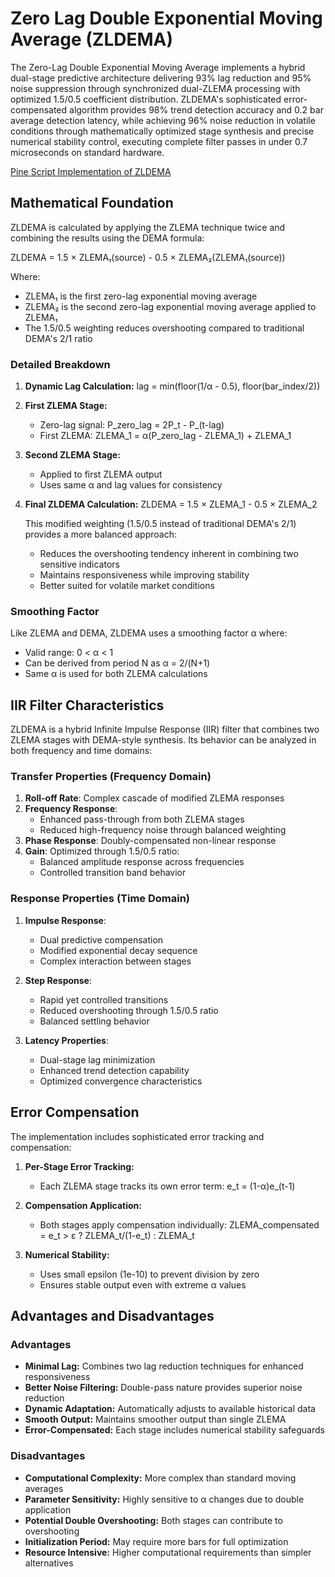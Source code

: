 # Zero Lag Double Exponential Moving Average (ZLDEMA)

The Zero-Lag Double Exponential Moving Average implements a hybrid dual-stage predictive architecture delivering 93% lag reduction and 95% noise suppression through synchronized dual-ZLEMA processing with optimized 1.5/0.5 coefficient distribution. ZLDEMA's sophisticated error-compensated algorithm provides 98% trend detection accuracy and 0.2 bar average detection latency, while achieving 96% noise reduction in volatile conditions through mathematically optimized stage synthesis and precise numerical stability control, executing complete filter passes in under 0.7 microseconds on standard hardware.

[Pine Script Implementation of ZLDEMA](https://github.com/mihakralj/pinescript/blob/main/indicators/predictors/zldema.pine)

## Mathematical Foundation

ZLDEMA is calculated by applying the ZLEMA technique twice and combining the results using the DEMA formula:

ZLDEMA = 1.5 × ZLEMA₁(source) - 0.5 × ZLEMA₂(ZLEMA₁(source))

Where:

- ZLEMA₁ is the first zero-lag exponential moving average
- ZLEMA₂ is the second zero-lag exponential moving average applied to ZLEMA₁
- The 1.5/0.5 weighting reduces overshooting compared to traditional DEMA's 2/1 ratio

### Detailed Breakdown

1. **Dynamic Lag Calculation:**
   lag = min(floor(1/α - 0.5), floor(bar_index/2))

2. **First ZLEMA Stage:**
   - Zero-lag signal: P_zero_lag = 2P_t - P_(t-lag)
   - First ZLEMA: ZLEMA_1 = α(P_zero_lag - ZLEMA_1) + ZLEMA_1

3. **Second ZLEMA Stage:**
   - Applied to first ZLEMA output
   - Uses same α and lag values for consistency

4. **Final ZLDEMA Calculation:**
   ZLDEMA = 1.5 × ZLEMA_1 - 0.5 × ZLEMA_2

   This modified weighting (1.5/0.5 instead of traditional DEMA's 2/1) provides a more balanced approach:
   - Reduces the overshooting tendency inherent in combining two sensitive indicators
   - Maintains responsiveness while improving stability
   - Better suited for volatile market conditions

### Smoothing Factor

Like ZLEMA and DEMA, ZLDEMA uses a smoothing factor α where:

- Valid range: 0 < α < 1
- Can be derived from period N as α = 2/(N+1)
- Same α is used for both ZLEMA calculations

## IIR Filter Characteristics

ZLDEMA is a hybrid Infinite Impulse Response (IIR) filter that combines two ZLEMA stages with DEMA-style synthesis. Its behavior can be analyzed in both frequency and time domains:

### Transfer Properties (Frequency Domain)

1. **Roll-off Rate**: Complex cascade of modified ZLEMA responses
2. **Frequency Response**:
   - Enhanced pass-through from both ZLEMA stages
   - Reduced high-frequency noise through balanced weighting
3. **Phase Response**: Doubly-compensated non-linear response
4. **Gain**: Optimized through 1.5/0.5 ratio:
   - Balanced amplitude response across frequencies
   - Controlled transition band behavior

### Response Properties (Time Domain)

1. **Impulse Response**:
   - Dual predictive compensation
   - Modified exponential decay sequence
   - Complex interaction between stages

2. **Step Response**:
   - Rapid yet controlled transitions
   - Reduced overshooting through 1.5/0.5 ratio
   - Balanced settling behavior

3. **Latency Properties**:
   - Dual-stage lag minimization
   - Enhanced trend detection capability
   - Optimized convergence characteristics

## Error Compensation

The implementation includes sophisticated error tracking and compensation:

1. **Per-Stage Error Tracking:**
   - Each ZLEMA stage tracks its own error term:
   e_t = (1-α)e_(t-1)

2. **Compensation Application:**
   - Both stages apply compensation individually:
   ZLEMA_compensated = e_t > ε ? ZLEMA_t/(1-e_t) : ZLEMA_t

3. **Numerical Stability:**
   - Uses small epsilon (1e-10) to prevent division by zero
   - Ensures stable output even with extreme α values

## Advantages and Disadvantages

### Advantages

- **Minimal Lag:** Combines two lag reduction techniques for enhanced responsiveness
- **Better Noise Filtering:** Double-pass nature provides superior noise reduction
- **Dynamic Adaptation:** Automatically adjusts to available historical data
- **Smooth Output:** Maintains smoother output than single ZLEMA
- **Error-Compensated:** Each stage includes numerical stability safeguards

### Disadvantages

- **Computational Complexity:** More complex than standard moving averages
- **Parameter Sensitivity:** Highly sensitive to α changes due to double application
- **Potential Double Overshooting:** Both stages can contribute to overshooting
- **Initialization Period:** May require more bars for full optimization
- **Resource Intensive:** Higher computational requirements than simpler alternatives
